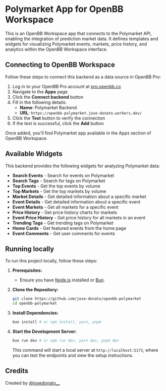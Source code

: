 # Polymarket App for OpenBB Workspace

This is an OpenBB Workspace app that connects to the Polymarket API, enabling the integration of prediction market data. It defines templates and widgets for visualizing Polymarket events, markets, price history, and analytics within the OpenBB Workspace interface.

## Connecting to OpenBB Workspace

Follow these steps to connect this backend as a data source in OpenBB Pro:

1. Log in to your OpenBB Pro account at [pro.openbb.co](https://pro.openbb.co)
2. Navigate to the **Apps** page
3. Click the **Connect backend** button
4. Fill in the following details:
   - **Name**: Polymarket Backend
   - **URL**: `https://openbb-polymarket.jose-donato.workers.dev/`
5. Click the **Test** button to verify the connection
6. If the test is successful, click the **Add** button

Once added, you'll find Polymarket app available in the Apps section of OpenBB Workspace.

## Available Widgets

This backend provides the following widgets for analyzing Polymarket data:

- **Search Events** - Search for events on Polymarket
- **Search Tags** - Search for tags on Polymarket  
- **Top Events** - Get the top events by volume
- **Top Markets** - Get the top markets by volume
- **Market Details** - Get detailed information about a specific market
- **Event Details** - Get detailed information about a specific event
- **Event Markets** - Get all markets for a specific event
- **Price History** - Get price history charts for markets
- **Event Price History** - Get price history for all markets in an event
- **Trending Tags** - Get trending tags on Polymarket
- **Home Cards** - Get featured events from the home page
- **Event Comments** - Get user comments for events

## Running locally

To run this project locally, follow these steps:

1.  **Prerequisites:**
    *   Ensure you have [Node.js](https://nodejs.org/) installed or [Bun](https://bun.sh/).

2.  **Clone the Repository:**
    ```bash
    git clone https://github.com/jose-donato/openbb-polymarket
    cd openbb-polymarket
    ```
3.  **Install Dependencies:**
    ```bash
    bun install # or npm install, yarn, pnpm
    ```
4.  **Start the Development Server:**
    ```bash
    bun run dev # or npm run dev, yarn dev, pnpm dev
    ```
    This command will start a local server at `http://localhost:5173`, where you can test the endpoints and view the setup instructions.

## Credits

Created by [@josedonato__](https://x.com/josedonato__)
